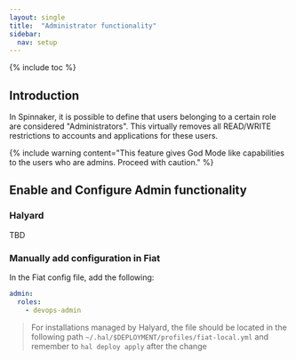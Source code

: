 ```yaml
---
layout: single
title:  "Administrator functionality"
sidebar:
  nav: setup
---
```


{% include toc %}

## Introduction
In Spinnaker, it is possible to define that users belonging to a certain role are considered "Administrators". This virtually removes all READ/WRITE restrictions to accounts and applications for these users.

{% include
   warning
   content="This feature gives God Mode like capabilities to the users who are admins. Proceed with caution."
%}

## Enable and Configure Admin functionality

### Halyard
TBD

### Manually add configuration in Fiat

In the Fiat config file, add the following:

```yaml
admin:
  roles:
    - devops-admin
```

> For installations managed by Halyard, the file should be located in the following path
`~/.hal/$DEPLOYMENT/profiles/fiat-local.yml` and remember to `hal deploy apply` after the change
